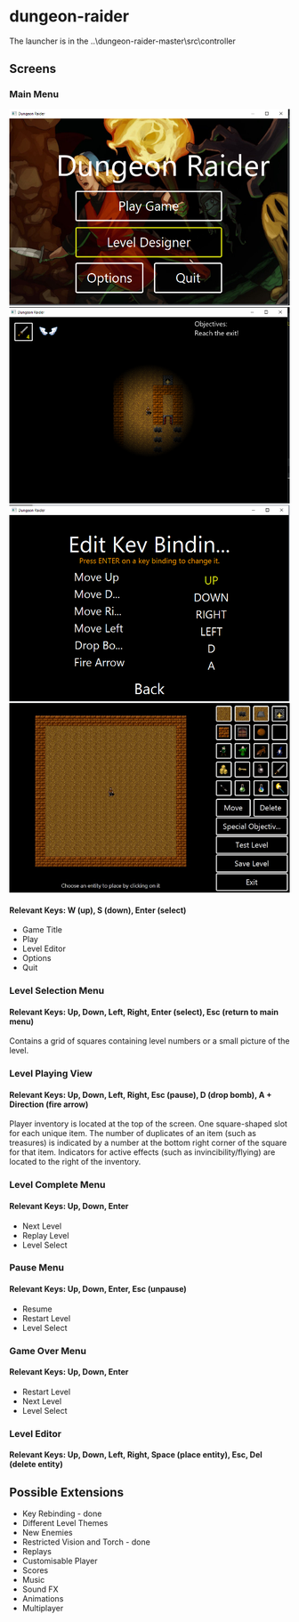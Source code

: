 # dungeon-raider

The launcher is in the \..\dungeon-raider-master\src\controller

## Screens
### Main Menu

![Main Menu](images/mainMenu.png "Main Menu")
![Level 1](images/basicLevel.png "Level 1")
![Rebind Keys](images/rebindkeys.png "Rebind Keys")
![Level Editor](images/levelEditor.jpg "Level Editor")

#### Relevant Keys: W (up), S (down), Enter (select)
- Game Title
- Play
- Level Editor
- Options
- Quit

### Level Selection Menu
#### Relevant Keys: Up, Down, Left, Right, Enter (select), Esc (return to main menu)
Contains a grid of squares containing level numbers or a small picture of the level.

### Level Playing View
#### Relevant Keys: Up, Down, Left, Right, Esc (pause), D (drop bomb), A + Direction (fire arrow)
Player inventory is located at the top of the screen. One square-shaped slot for each
unique item. The number of duplicates of an item (such as treasures) is indicated by a
number at the bottom right corner of the square for that item. Indicators for active
effects (such as invincibility/flying) are located to the right of the inventory.

### Level Complete Menu
#### Relevant Keys: Up, Down, Enter
- Next Level
- Replay Level
- Level Select

### Pause Menu
#### Relevant Keys: Up, Down, Enter, Esc (unpause)
- Resume
- Restart Level
- Level Select

### Game Over Menu
#### Relevant Keys: Up, Down, Enter
- Restart Level
- Next Level
- Level Select

### Level Editor
#### Relevant Keys: Up, Down, Left, Right, Space (place entity), Esc, Del (delete entity)

## Possible Extensions
- Key Rebinding - done
- Different Level Themes
- New Enemies
- Restricted Vision and Torch - done
- Replays
- Customisable Player
- Scores
- Music
- Sound FX
- Animations
- Multiplayer

